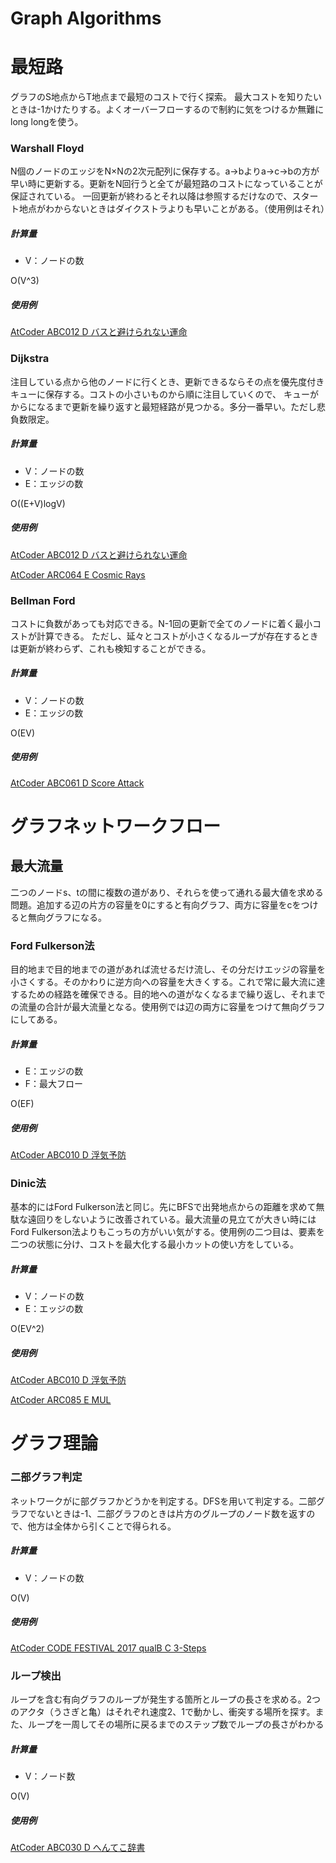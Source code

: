 # Graph Algorithms

# 最短路

グラフのS地点からT地点まで最短のコストで行く探索。
最大コストを知りたいときは-1かけたりする。よくオーバーフローするので制約に気をつけるか無難にlong longを使う。

### Warshall Floyd
N個のノードのエッジをN×Nの2次元配列に保存する。a→bよりa→c→bの方が早い時に更新する。更新をN回行うと全てが最短路のコストになっていることが保証されている。
一回更新が終わるとそれ以降は参照するだけなので、スタート地点がわからないときはダイクストラよりも早いことがある。（使用例はそれ）

##### 計算量
- V：ノードの数

O(V^3)

##### 使用例
[AtCoder ABC012 D バスと避けられない運命](https://beta.atcoder.jp/contests/abc012/submissions/3187821)

### Dijkstra
注目している点から他のノードに行くとき、更新できるならその点を優先度付きキューに保存する。コストの小さいものから順に注目していくので、
キューがからになるまで更新を繰り返すと最短経路が見つかる。多分一番早い。ただし悲負数限定。

##### 計算量
- V：ノードの数
- E：エッジの数

O((E+V)logV)

##### 使用例
[AtCoder ABC012 D バスと避けられない運命](https://beta.atcoder.jp/contests/abc012/submissions/3187768)

[AtCoder ARC064 E Cosmic Rays](https://beta.atcoder.jp/contests/arc064/submissions/3196615)

### Bellman Ford
コストに負数があっても対応できる。N-1回の更新で全てのノードに着く最小コストが計算できる。
ただし、延々とコストが小さくなるループが存在するときは更新が終わらず、これも検知することができる。

##### 計算量
- V：ノードの数
- E：エッジの数

O(EV)

##### 使用例
[AtCoder ABC061 D Score Attack](https://beta.atcoder.jp/contests/abc061/submissions/3189628)


# グラフネットワークフロー

## 最大流量
二つのノードs、tの間に複数の道があり、それらを使って通れる最大値を求める問題。追加する辺の片方の容量を0にすると有向グラフ、両方に容量をcをつけると無向グラフになる。

### Ford Fulkerson法
目的地まで目的地までの道があれば流せるだけ流し、その分だけエッジの容量を小さくする。そのかわりに逆方向への容量を大きくする。これで常に最大流に達するための経路を確保できる。目的地への道がなくなるまで繰り返し、それまでの流量の合計が最大流量となる。使用例では辺の両方に容量をつけて無向グラフにしてある。

##### 計算量
- E：エッジの数
- F：最大フロー

O(EF)

##### 使用例
[AtCoder ABC010 D 浮気予防](https://beta.atcoder.jp/contests/abc010/submissions/3195877)

### Dinic法
基本的にはFord Fulkerson法と同じ。先にBFSで出発地点からの距離を求めて無駄な遠回りをしないように改善されている。最大流量の見立てが大きい時にはFord Fulkerson法よりもこっちの方がいい気がする。使用例の二つ目は、要素を二つの状態に分け、コストを最大化する最小カットの使い方をしている。

##### 計算量
- V：ノードの数
- E：エッジの数

O(EV^2)

##### 使用例
[AtCoder ABC010 D 浮気予防](https://beta.atcoder.jp/contests/abc010/submissions/3196255)

[AtCoder ARC085 E MUL](https://arc085.contest.atcoder.jp/submissions/3233047)

# グラフ理論

### 二部グラフ判定
ネットワークがに部グラフかどうかを判定する。DFSを用いて判定する。二部グラフでないときは-1、二部グラフのときは片方のグループのノード数を返すので、他方は全体から引くことで得られる。

##### 計算量
- V：ノードの数

O(V)

##### 使用例
[AtCoder CODE FESTIVAL 2017 qualB C 3-Steps](https://beta.atcoder.jp/contests/code-festival-2017-qualb/submissions/3312936)

### ループ検出
ループを含む有向グラフのループが発生する箇所とループの長さを求める。2つのアクタ（うさぎと亀）はそれぞれ速度2、1で動かし、衝突する場所を探す。また、ループを一周してその場所に戻るまでのステップ数でループの長さがわかる

##### 計算量
- V：ノード数

O(V)

##### 使用例
[AtCoder ABC030 D へんてこ辞書](https://beta.atcoder.jp/contests/abc030/submissions/3314993)
